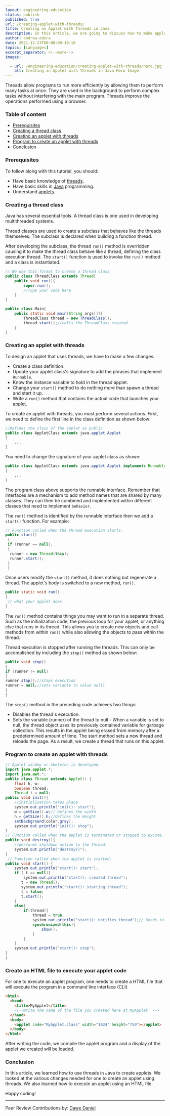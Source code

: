 ```yaml
---
layout: engineering-education
status: publish
published: true
url: /creating-applet-with-threads/
title: Creating an Applet with Threads in Java
description: In this article, we are going to discuss how to make applets using threads in the Java programming language. Threads allow programs to run more efficiently by allowing them to perform many tasks at once.
author: andrew-odera
date: 2021-12-23T00:00:00-19:10
topics: [Languages]
excerpt_separator: <!--more-->
images:

  - url: /engineering-education/creating-applet-with-threads/hero.jpg
    alt: Creating an Applet with Threads in Java Hero Image
---
```

Threads allow programs to run more efficiently by allowing them to perform many tasks at once. They are used in the background to perform complex tasks without interfering with the main program. Threads improve the operations performed using a browser.

### Table of content
- [Prerequisites](#prerequisites)
- [Creating a thread class](#creating-a-thread-class)
- [Creating an applet with threads](#creating-an-applet-with-threads)
- [Program to create an applet with threads](#program-to-create-an-applet-with-threads)
- [Conclusion](#conclusion)

### Prerequisites
To follow along with this tutorial, you should:
- Have basic knowledge of [threads](https://www.w3schools.com/java/java_threads.asp).
- Have basic skills in [Java](https://www.w3schools.com/java/) programming.
- Understand [applets](https://www.javatpoint.com/java-applet).

### Creating a thread class
Java has several essential tools. A thread class is one used in developing multithreaded systems. 

Thread classes are used to create a subclass that behaves like the threads themselves. The subclass is declared when building a function thread. 

After developing the subclass, the thread `run()` method is overridden causing it to make the thread class behave like a thread, defining the class execution thread. The `start()` function is used to invoke the `run()` method and a class is instantiated.

```java
// We use this format to create a thread class
public class ThreadClass extends Thread{
    public void run(){
        super.run();
        //Type your code here
    }
}

public class Main{
    public static void main(String args[]){
        ThreadClass thread = new ThreadClass();
        thread.start();//calls the ThreadClass created
    }
}
```

### Creating an applet with threads
To design an applet that uses threads, we have to make a few changes:
- Create a class definition.
- Update your applet class's signature to add the phrases that implement `Runnable`.
- Know the instance variable to hold in the thread applet.
- Change your `start()` method to do nothing more than spawn a thread and start it up.
- Write a `run()` method that contains the actual code that launches your applet.

To create an applet with threads, you must perform several actions. First, we need to define the first line in the class definition as shown below:


```java
//Defines the class of the applet as public
public class AppletClass extends java.applet.Applet
{
    ...
}
```

You need to change the signature of your applet class as shown:

```java
public class AppletClass extends java.applet.Applet implements Runnable
{
    ...
}
```

The program class above supports the runnable interface. Remember that interfaces are a mechanism to add method names that are shared by many classes. They can then be combined and implemented within different classes that need to implement `behavior`. 

The `run()` method is identified by the runnable interface then we add a `start()` function. For example:

```java
// Function called when the thread execution starts.
public start()
 {
 if (runner == null);
 {
  runner = new Thread(this);
  runner.start();
 }
 }
```

Once users modify the `start()` method, it does nothing but regenerate a thread. The applet's body is switched to a new method, `run()`.

```java
public static void run()
{
 // what your applet does
}
```

The `run()` method contains things you may want to run in a separate thread. Such as the initialization code, the previous loop for your applet, or anything else that runs in its thread. This allows you to create new objects and call methods from within `run()` while also allowing the objects to pass within the thread. 

Thread execution is stopped after running the threads. This can only be accomplished by including the `stop()` method as shown below:


```java
public void stop()
{
if (runner != null)
{
runner.stop();//stops execution
runner = null;//sets variable to value nulll
}
}
```

The `stop()` method in the preceding code achieves two things:
- Disables the thread's execution.
- Sets the variable (runner) of the thread to null - When a variable is set to null, the thread object uses its previously contained variable for garbage collection. This results in the applet being erased from memory after a predetermined amount of time. The start method sets a new thread and reloads the page. As a result, we create a thread that runs on this applet.

### Program to create an applet with threads

```java
// Applet window or skeleton is developed.
import java.applet.*;
import java.awt.*;
public class Thread extends Applet() {
    float h, w;
    boolean thread;
    Thread t = null;
public void init(){
    //initialization takes place
    system.out.println("init(): start");
    w = getSize().w;// Defines the width
    h = getSize().h;//defines the Height
    setBackground(color.gray);
    system.out.println("init(): stop");
}
// Function called when the applet is terminated or stopped to excute.
public void destroy(){
    //performs shutdown action to the thread.
    system.out.println("destroy()");
}
 // Function called when the applet is started.
public void start() {
    system.out.println("start(): start");
    if ( t == null){
        system.out.println("start(): created thread");
       t = new Thread();
       system.out.println("start(): starting thread");
       t = false;
       t.start();
    }
    else{
        if(thread){
            thread = true;
            system.out.println("start(): notifies thread");// Sends information to the thread
            synchronized(this){
                show();
            }
        }
    }
    system.out.println("start(): stop");
}
}
```

### Create an HTML file to execute your applet code
For one to execute an applet program, one needs to create a HTML file that will execute the program in a command line interface (CLI).

```html
<html>
  <head>
    <title>MyApplet</title>
    <!--Write the name of the file you created here at MyApplet  -->
  </head>
  <body>
    <applet code="MyApplet.class" width="1024" height="750"></applet>
  </body>
</html>
```

After writing the code, we compile the applet program and a display of the applet we created will be loaded.

### Conclusion
In this article, we learned how to use threads in Java to create applets. We looked at the various changes needed for one to create an applet using threads. We also learned how to execute an applet using an HTML file.

Happy coding!

---

Peer Review Contributions by: [Dawe Daniel](/engineering-education/authors/dawe-daniel/)